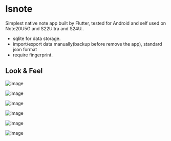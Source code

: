 # lsnote

Simplest native note app built by Flutter, tested for Android and self used on Note20U5G and
S22Ultra and S24U..

- sqlite for data storage.
- import/export data manually(backup before remove the app), standard json format
- require fingerprint.

## Look & Feel

![image](./images/20211023110054.jpg)

![image](./images/202110231100544.jpg)

![image](./images/202110231100543.jpg)

![image](./images/202110231100545.jpg)

![image](./images/202110231100546.jpg)

![image](./images/202110231100542.jpg)  
 
 

